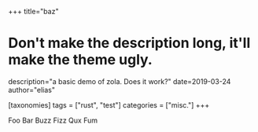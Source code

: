 +++
title="baz"
# Don't make the description long, it'll make the theme ugly.
description="a basic demo of zola. Does it work?"
date=2019-03-24
author="elias"

[taxonomies]
tags = ["rust", "test"]
categories = ["misc."]
+++


Foo Bar Buzz Fizz Qux Fum
